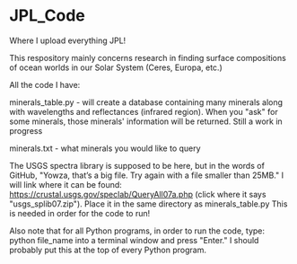 # JPL_Code

Where I upload everything JPL!

This respository mainly concerns research in finding surface compositions of ocean worlds in our Solar System (Ceres, Europa, etc.)

All the code I have:

minerals_table.py - will create a database containing many minerals along with wavelengths and reflectances (infrared region). When you "ask" for some minerals, those minerals' information will be returned. Still a work in progress

minerals.txt - what minerals you would like to query

The USGS spectra library is supposed to be here, but in the words of GitHub, "Yowza, that’s a big file. Try again with a file smaller than 25MB." I will link where it can be found: https://crustal.usgs.gov/speclab/QueryAll07a.php (click where it says "usgs_splib07.zip"). Place it in the same directory as minerals_table.py This is needed in order for the code to run!

Also note that for all Python programs, in order to run the code, type: python file_name into a terminal window and press "Enter." I should probably put this at the top of every Python program.
